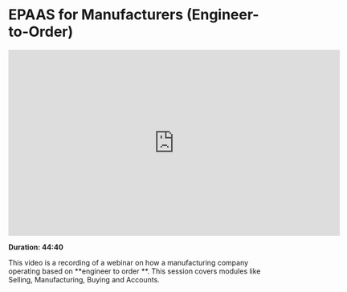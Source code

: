 <!-- add-breadcrumbs -->
# EPAAS for Manufacturers (Engineer-to-Order)

<iframe width="660" height="371" src="https://www.youtube.com/embed/GANHuLUptBQ" frameborder="0" allowfullscreen></iframe>

**Duration: 44:40**

This video is a recording of a webinar on how a manufacturing company operating based on **engineer to order **. This session covers modules like Selling, Manufacturing, Buying and Accounts.